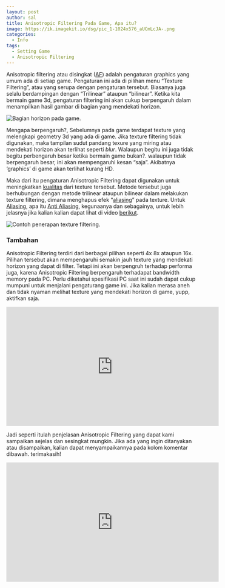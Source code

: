 ```yaml
---
layout: post
author: sal
title: Anisotropic Filtering Pada Game, Apa itu?
image: https://ik.imagekit.io/dsg/pic_1-1024x576_aUCmLcJA-.png
categories:
  - Info
tags:
  - Setting Game
  - Anisotropic Filtering
---
```

Anisotropic filtering atau disingkat ([AF](https://youtu.be/IjT6__o0PFE)) adalah pengaturan graphics yang umum ada di setiap game. Pengaturan ini ada di pilihan menu “Texture Filtering”, atau yang serupa dengan pengaturan tersebut. Biasanya juga selalu berdampingan dengan “Trilinear” ataupun “bilinear”. Ketika kita bermain game 3d, pengaturan filtering ini akan cukup berpengaruh dalam menampilkan hasil gambar di bagian yang mendekati horizon.

![Bagian horizon pada game.](https://ik.imagekit.io/dsg/pic_2-1024x576_FIIGdw5D6.png "Bagian horizon pada game.")

Mengapa berpengaruh?, Sebelumnya pada game terdapat texture yang melengkapi geometry 3d yang ada di game. Jika texture filtering tidak digunakan, maka tampilan sudut pandang texure yang miring atau mendekati horizon akan terlihat seperti *blur*. Walaupun begitu ini juga tidak begitu perbengaruh besar ketika bermain game bukan?. walaupun tidak berpengaruh besar, ini akan mempengaruhi kesan “saja”. Akibatnya ‘graphics’ di game akan terlihat kurang HD.

Maka dari itu pengaturan Anisotropic Filtering dapat digunakan untuk meningkatkan [kualitas](https://localhost/dsg-localhost/mengenal-supersampling-pada-video-game/) dari texture tersebut. Metode tersebut juga berhubungan dengan metode trilinear ataupun bilinear dalam melakukan texture filtering, dimana menghapus efek “[aliasing](https://youtu.be/PotQ_yCqIjI)” pada texture. Untuk [Aliasing](https://youtu.be/PotQ_yCqIjI), apa itu [Anti Aliasing](https://youtu.be/PotQ_yCqIjI), kegunaanya dan sebagainya, untuk lebih jelasnya jika kalian kalian dapat lihat di video [berikut](https://youtu.be/PotQ_yCqIjI).

![Contoh penerapan texture filtering.](https://ik.imagekit.io/dsg/pic_3-1024x737_cgeix3XAa.jpg "Contoh penerapan texture filtering.")

### Tambahan

Anisotropic Filtering terdiri dari berbagai pilihan seperti 4x 8x ataupun 16x. Pilihan tersebut akan mempengaruhi semakin jauh texture yang mendekati horizon yang dapat di filter. Tetapi ini akan berpengruh terhadap performa juga, karena Anisotropic Filtering berpengaruh terhadapat bandwidth memory pada PC. Perlu diketahui spesifikasi PC saat ini sudah dapat cukup mumpuni untuk menjalani pengaturang game ini. Jika kalian merasa aneh dan tidak nyaman melihat texture yang mendekati horizon di game, yupp, aktifkan saja.

<div class="embed-container"><iframe width="560" height="315" src="https://www.youtube.com/embed/IjT6__o0PFE" frameborder="0" allow="accelerometer; autoplay; clipboard-write; encrypted-media; gyroscope; picture-in-picture" allowfullscreen></iframe>

Jadi seperti itulah penjelasan Anisotropic Filtering yang dapat kami sampaikan sejelas dan sesingkat mungkin. Jika ada yang ingin ditanyakan atau disampaikan, kalian dapat menyampaikannya pada kolom komentar dibawah. terimakasih!

<div class="embed-container"><iframe width="560" height="315" src="https://www.youtube.com/embed/IjT6__o0PFE" frameborder="0" allow="accelerometer; autoplay; clipboard-write; encrypted-media; gyroscope; picture-in-picture" allowfullscreen>